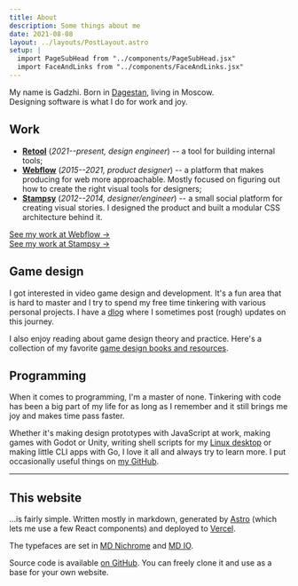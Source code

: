 ```yaml
---
title: About
description: Some things about me
date: 2021-08-08
layout: ../layouts/PostLayout.astro
setup: |
  import PageSubHead from "../components/PageSubHead.jsx"
  import FaceAndLinks from "../components/FaceAndLinks.jsx"
---
```


<PageSubHead>
My name is Gadzhi. Born in <a href="https://wikipedia.org/wiki/Dagestan">Dagestan</a>,
living in Moscow.<br /> Designing software is what I do for work and joy.
</PageSubHead>

## Work

- **[Retool](https://retool.com)** (_2021--present, design engineer_) -- a tool
  for building internal tools;
- **[Webflow](https://webflow.com)** (_2015--2021, product designer_) -- a
  platform that makes producing for web more approachable. Mostly focused on
  figuring out how to create the right visual tools for designers;
- **[Stampsy](https://stampsy.com)** (_2012--2014, designer/engineer_) -- a
  small social platform for creating visual stories. I designed the product and
  built a modular CSS architecture behind it.

[See my work at Webflow →](/work/webflow)</br>
[See my work at Stampsy →](/work/stampsy)

## Game design

I got interested in video game design and development. It's a fun area that is
hard to master and I try to spend my free time tinkering with various personal
projects. I have a [dlog](/dlog) where I sometimes post (rough) updates on this
journey.

I also enjoy reading about game design theory and practice. Here's a collection
of my favorite [game design books and resources](/notes/gamedesign-resources).

## Programming

When it comes to programming, I'm a master of none. Tinkering with code has been
a big part of my life for as long as I remember and it still brings me joy and
makes time pass faster.

Whether it's making design prototypes with JavaScript at work, making games with
Godot or Unity, writing shell scripts for my
[Linux desktop](https://github.com/kkga/dotfiles) or making little CLI apps with
Go, I love it all and always try to learn more. I put occasionally useful things
on [my GitHub](https://github.com/kkga).

<FaceAndLinks />

---

## This website

...is fairly simple. Written mostly in markdown, generated by
[Astro](https://astro.build/) (which lets me use a few React components) and
deployed to [Vercel](https://vercel.com/).

The typefaces are set in
[MD Nichrome](https://www.mass-driver.com/typefaces/md-nichrome) and
[MD IO](https://www.mass-driver.com/typefaces/md-io).

Source code is available [on GitHub](https://github.com/kkga/kkga). You can
freely clone it and use as a base for your own website.
